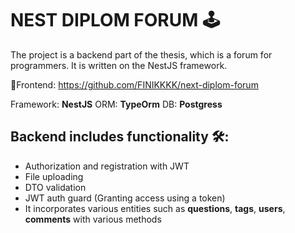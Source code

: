 # NEST DIPLOM FORUM 🕹

The project is a backend part of the thesis, which is a forum for programmers. It is written on the NestJS framework.

📌Frontend: https://github.com/FINIKKKK/next-diplom-forum

Framework: **NestJS**
ORM: **TypeOrm**
DB: **Postgress**

## Backend includes functionality 🛠:
- Authorization and registration with JWT
- File uploading
- DTO validation
- JWT auth guard (Granting access using a token)
- It incorporates various entities such as **questions**, **tags**, **users**, **comments** with various methods